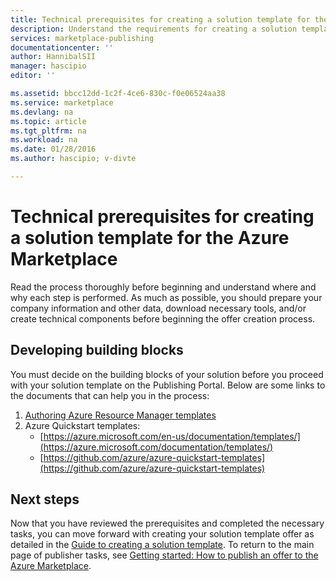 ```yaml
---
title: Technical prerequisites for creating a solution template for the Marketplace | Microsoft Docs
description: Understand the requirements for creating a solution template to deploy and sell on the Azure Marketplace
services: marketplace-publishing
documentationcenter: ''
author: HannibalSII
manager: hascipio
editor: ''

ms.assetid: bbcc12dd-1c2f-4ce6-830c-f0e06524aa38
ms.service: marketplace
ms.devlang: na
ms.topic: article
ms.tgt_pltfrm: na
ms.workload: na
ms.date: 01/28/2016
ms.author: hascipio; v-divte

---
```

# Technical prerequisites for creating a solution template for the Azure Marketplace
Read the process thoroughly before beginning and understand where and why each step is performed. As much as possible, you should prepare your company information and other data, download necessary tools, and/or create technical components before beginning the offer creation process.  

## Developing building blocks
You must decide on the building blocks of your solution before you proceed with your solution template on the Publishing Portal. Below are some links to the documents that can help you in the process:

1. [Authoring Azure Resource Manager templates](../azure-resource-manager/resource-group-authoring-templates.md)
2. Azure Quickstart templates:
   * [https://azure.microsoft.com/en-us/documentation/templates/](https://azure.microsoft.com/documentation/templates/)
   * [https://github.com/azure/azure-quickstart-templates](https://github.com/azure/azure-quickstart-templates)

## Next steps
Now that you have reviewed the prerequisites and completed the necessary tasks, you can move forward with creating your solution template offer as detailed in the [Guide to creating a solution template](marketplace-publishing-solution-template-creation.md). To return to the main page of publisher tasks, see [Getting started: How to publish an offer to the Azure Marketplace](marketplace-publishing-getting-started.md).

[link-acct]:marketplace-publishing-accounts-creation-registration.md
